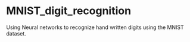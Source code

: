 # MNIST_digit_recognition
Using Neural networks to recognize hand written digits using the MNIST dataset.
